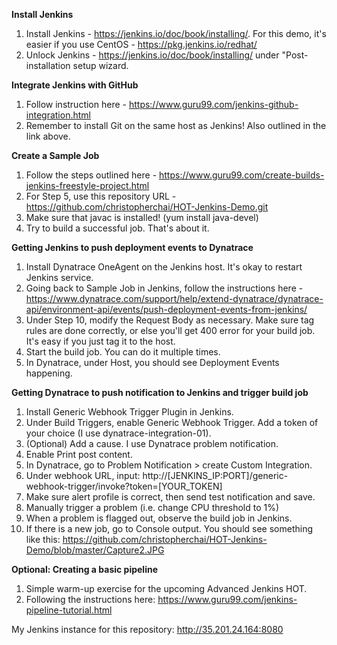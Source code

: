 **Install Jenkins**
1. Install Jenkins - https://jenkins.io/doc/book/installing/. For this demo, it's easier if you use CentOS - https://pkg.jenkins.io/redhat/
2. Unlock Jenkins - https://jenkins.io/doc/book/installing/ under "Post-installation setup wizard.

**Integrate Jenkins with GitHub**
1. Follow instruction here - https://www.guru99.com/jenkins-github-integration.html
2. Remember to install Git on the same host as Jenkins! Also outlined in the link above.

**Create a Sample Job**
1. Follow the steps outlined here - https://www.guru99.com/create-builds-jenkins-freestyle-project.html
2. For Step 5, use this repository URL - https://github.com/christopherchai/HOT-Jenkins-Demo.git
3. Make sure that javac is installed! (yum install java-devel)
3. Try to build a successful job. That's about it.

**Getting Jenkins to push deployment events to Dynatrace**
1. Install Dynatrace OneAgent on the Jenkins host. It's okay to restart Jenkins service.
2. Going back to Sample Job in Jenkins, follow the instructions here - https://www.dynatrace.com/support/help/extend-dynatrace/dynatrace-api/environment-api/events/push-deployment-events-from-jenkins/
3. Under Step 10, modify the Request Body as necessary. Make sure tag rules are done correctly, or else you'll get 400 error for your build job. It's easy if you just tag it to the host.
4. Start the build job. You can do it multiple times.
5. In Dynatrace, under Host, you should see Deployment Events happening.

**Getting Dynatrace to push notification to Jenkins and trigger build job**
1. Install Generic Webhook Trigger Plugin in Jenkins.
2. Under Build Triggers, enable Generic Webhook Trigger. Add a token of your choice (I use dynatrace-integration-01).
3. (Optional) Add a cause. I use Dynatrace problem notification.
4. Enable Print post content.
5. In Dynatrace, go to Problem Notification > create Custom Integration.
6. Under webhook URL, input: http://[JENKINS_IP:PORT]/generic-webhook-trigger/invoke?token=[YOUR_TOKEN]
7. Make sure alert profile is correct, then send test notification and save.
8. Manually trigger a problem (i.e. change CPU threshold to 1%)
9. When a problem is flagged out, observe the build job in Jenkins.
10. If there is a new job, go to Console output. You should see something like this: https://github.com/christopherchai/HOT-Jenkins-Demo/blob/master/Capture2.JPG

**Optional: Creating a basic pipeline**
1. Simple warm-up exercise for the upcoming Advanced Jenkins HOT.
2. Following the instructions here: https://www.guru99.com/jenkins-pipeline-tutorial.html

My Jenkins instance for this repository: http://35.201.24.164:8080
